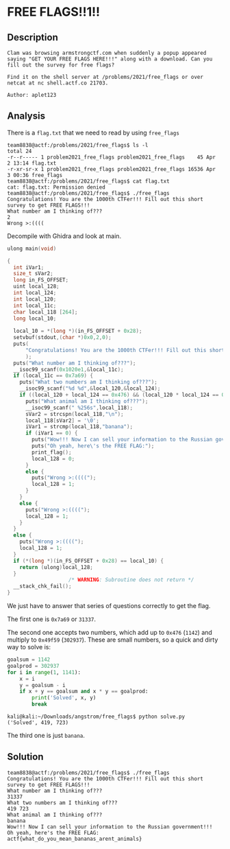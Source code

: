 # FREE FLAGS!!1!!

## Description

```
Clam was browsing armstrongctf.com when suddenly a popup appeared saying "GET YOUR FREE FLAGS HERE!!!" along with a download. Can you fill out the survey for free flags?

Find it on the shell server at /problems/2021/free_flags or over netcat at nc shell.actf.co 21703.

Author: aplet123
```

## Analysis

There is a `flag.txt` that we need to read by using `free_flags`

```
team8838@actf:/problems/2021/free_flags$ ls -l
total 24
-r--r----- 1 problem2021_free_flags problem2021_free_flags    45 Apr  2 13:14 flag.txt
-r-xr-sr-x 1 problem2021_free_flags problem2021_free_flags 16536 Apr  3 00:36 free_flags
team8838@actf:/problems/2021/free_flags$ cat flag.txt 
cat: flag.txt: Permission denied
team8838@actf:/problems/2021/free_flags$ ./free_flags 
Congratulations! You are the 1000th CTFer!!! Fill out this short survey to get FREE FLAGS!!!
What number am I thinking of???
2
Wrong >:((((
```

Decompile with Ghidra and look at main.

```c
ulong main(void)

{
  int iVar1;
  size_t sVar2;
  long in_FS_OFFSET;
  uint local_128;
  int local_124;
  int local_120;
  int local_11c;
  char local_118 [264];
  long local_10;
  
  local_10 = *(long *)(in_FS_OFFSET + 0x28);
  setvbuf(stdout,(char *)0x0,2,0);
  puts(
      "Congratulations! You are the 1000th CTFer!!! Fill out this short survey to get FREE FLAGS!!!"
      );
  puts("What number am I thinking of???");
  __isoc99_scanf(0x1020e1,&local_11c);
  if (local_11c == 0x7a69) {
    puts("What two numbers am I thinking of???");
    __isoc99_scanf("%d %d",&local_120,&local_124);
    if ((local_120 + local_124 == 0x476) && (local_120 * local_124 == 0x49f59)) {
      puts("What animal am I thinking of???");
      __isoc99_scanf(" %256s",local_118);
      sVar2 = strcspn(local_118,"\n");
      local_118[sVar2] = '\0';
      iVar1 = strcmp(local_118,"banana");
      if (iVar1 == 0) {
        puts("Wow!!! Now I can sell your information to the Russian government!!!");
        puts("Oh yeah, here\'s the FREE FLAG:");
        print_flag();
        local_128 = 0;
      }
      else {
        puts("Wrong >:((((");
        local_128 = 1;
      }
    }
    else {
      puts("Wrong >:((((");
      local_128 = 1;
    }
  }
  else {
    puts("Wrong >:((((");
    local_128 = 1;
  }
  if (*(long *)(in_FS_OFFSET + 0x28) == local_10) {
    return (ulong)local_128;
  }
                    /* WARNING: Subroutine does not return */
  __stack_chk_fail();
}
```

We just have to answer that series of questions correctly to get the flag.

The first one is `0x7a69` or `31337`.

The second one accepts two numbers, which add up to `0x476` (`1142`) and multiply to `0x49f59` (`302937`). These are small numbers, so a quick and dirty way to solve is:

```python
goalsum = 1142
goalprod = 302937
for i in range(1, 1141):
    x = i
    y = goalsum - i
    if x + y == goalsum and x * y == goalprod:
        print('Solved', x, y)
        break
```

```
kali@kali:~/Downloads/angstrom/free_flags$ python solve.py 
('Solved', 419, 723)
```

The third one is just `banana`.

## Solution

```
team8838@actf:/problems/2021/free_flags$ ./free_flags 
Congratulations! You are the 1000th CTFer!!! Fill out this short survey to get FREE FLAGS!!!
What number am I thinking of???
31337
What two numbers am I thinking of???
419 723
What animal am I thinking of???
banana
Wow!!! Now I can sell your information to the Russian government!!!
Oh yeah, here's the FREE FLAG:
actf{what_do_you_mean_bananas_arent_animals}
```

